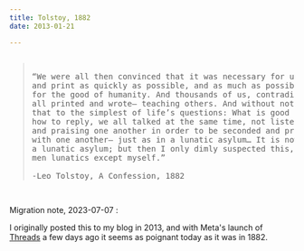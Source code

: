 ```yaml
---
title: Tolstoy, 1882
date: 2013-01-21

---
```

<pre class="language-html">
<blockquote class="language-html"> 
“We were all then convinced that it was necessary for us to speak, write,
and print as quickly as possible, and as much as possible, and that it was all wanted
for the good of humanity. And thousands of us, contradicting and abusing one another,
all printed and wrote— teaching others. And without noticing that we knew nothing, and
that to the simplest of life’s questions: What is good and what is evil? We did not know
how to reply, we all talked at the same time, not listening to one another, sometimes seconding
and praising one another in order to be seconded and praised in turn, sometimes getting angry
with one another— just as in a lunatic asylum… It is now clear to me that this was just as in
a lunatic asylum; but then I only dimly suspected this, and like all lunatics,simply called all
men lunatics except myself.”

-Leo Tolstoy, A Confession, 1882
</blockquote>
</pre>

Migration note, 2023-07-07 :

I originally posted this to my blog in 2013, and with Meta's launch of <a href="https://about.fb.com/news/2023/07/introducing-threads-new-app-text-sharing/">Threads</a> a few days ago it seems as poignant today as it was in 1882.
